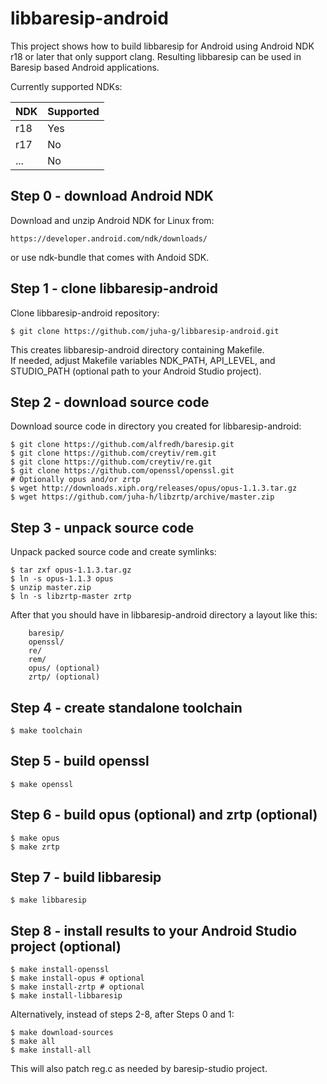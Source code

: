 libbaresip-android
==================

This project shows how to build libbaresip for Android using Android NDK
r18 or later that only support clang.  Resulting libbaresip can be used
in Baresip based Android applications.

Currently supported NDKs:

| NDK  | Supported  |
|------|------------|
| r18  | Yes        |
| r17  | No         |
| ...  | No         |

## Step 0 - download Android NDK

Download and unzip Android NDK for Linux from:
```
https://developer.android.com/ndk/downloads/
```
or use ndk-bundle that comes with Andoid SDK.

## Step 1 - clone libbaresip-android

Clone libbaresip-android repository:
```
$ git clone https://github.com/juha-g/libbaresip-android.git
```
This creates libbaresip-android directory containing Makefile.  
If needed, adjust Makefile variables NDK_PATH, API_LEVEL, and
STUDIO_PATH (optional path to your Android Studio project).

## Step 2 - download source code

Download source code in directory you created for libbaresip-android:
```
$ git clone https://github.com/alfredh/baresip.git
$ git clone https://github.com/creytiv/rem.git
$ git clone https://github.com/creytiv/re.git
$ git clone https://github.com/openssl/openssl.git
# Optionally opus and/or zrtp
$ wget http://downloads.xiph.org/releases/opus/opus-1.1.3.tar.gz
$ wget https://github.com/juha-h/libzrtp/archive/master.zip
```

## Step 3 - unpack source code

Unpack packed source code and create symlinks:

```
$ tar zxf opus-1.1.3.tar.gz
$ ln -s opus-1.1.3 opus
$ unzip master.zip
$ ln -s libzrtp-master zrtp
```
After that you should have in libbaresip-android directory a layout like
this:
```
    baresip/
    openssl/
    re/
    rem/
    opus/ (optional)
    zrtp/ (optional)
```

## Step 4 - create standalone toolchain
```
$ make toolchain
```

## Step 5 - build openssl
```
$ make openssl
```

## Step 6 - build opus (optional) and zrtp (optional)

```
$ make opus
$ make zrtp
```

## Step 7 - build libbaresip
```
$ make libbaresip
```

## Step 8 - install results to your Android Studio project (optional)

```
$ make install-openssl
$ make install-opus # optional
$ make install-zrtp # optional
$ make install-libbaresip
```

Alternatively, instead of steps 2-8, after Steps 0 and 1:
```
$ make download-sources
$ make all
$ make install-all
```
This will also patch reg.c as needed by baresip-studio project.
